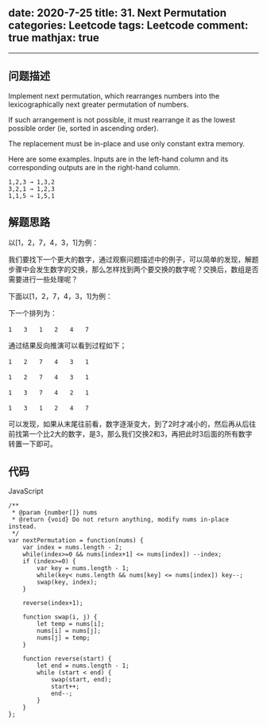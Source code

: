date: 2020-7-25
title: 31. Next Permutation
categories: Leetcode
tags: Leetcode
comment: true
mathjax: true
---

---

## 问题描述

Implement next permutation, which rearranges numbers into the lexicographically next greater permutation of numbers.

If such arrangement is not possible, it must rearrange it as the lowest possible order (ie, sorted in ascending order).

The replacement must be in-place and use only constant extra memory.

Here are some examples. Inputs are in the left-hand column and its corresponding outputs are in the right-hand column.
```
1,2,3 → 1,3,2
3,2,1 → 1,2,3
1,1,5 → 1,5,1
```
<!--more-->

## 解题思路

以[1，2，7，4，3，1]为例：

我们要找下一个更大的数字，通过观察问题描述中的例子，可以简单的发现，解题步骤中会发生数字的交换，那么怎样找到两个要交换的数字呢？交换后，数组是否需要进行一些处理呢？

下面以[1，2，7，4，3，1]为例：

下一个排列为：

```
1　　3　　1　　2　　4　　7
```

通过结果反向推演可以看到过程如下；

```
1　　2　　7　　4　　3　　1

1　　2　　7　　4　　3　　1

1　　3　　7　　4　　2　　1

1　　3　　1　　2　　4　　7
```

可以发现，如果从末尾往前看，数字逐渐变大，到了2时才减小的，然后再从后往前找第一个比2大的数字，是3，那么我们交换2和3，再把此时3后面的所有数字转置一下即可。

## 代码

JavaScript

```
/**
 * @param {number[]} nums
 * @return {void} Do not return anything, modify nums in-place instead.
 */
var nextPermutation = function(nums) {
    var index = nums.length - 2;
    while(index>=0 && nums[index+1] <= nums[index]) --index;
    if (index>=0) {
        var key = nums.length - 1;
        while(key< nums.length && nums[key] <= nums[index]) key--;
        swap(key, index);
    }
    
    reverse(index+1);
    
    function swap(i, j) {
        let temp = nums[i];
        nums[i] = nums[j];
        nums[j] = temp;
    }

    function reverse(start) {
        let end = nums.length - 1;
        while (start < end) {
            swap(start, end);
            start++;
            end--;
        }
    }
};
```